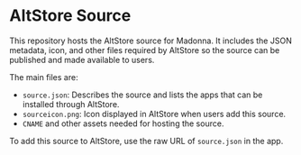 # AltStore Source

This repository hosts the AltStore source for Madonna. It includes the JSON metadata, icon, and other files required by AltStore so the source can be published and made available to users.

The main files are:

- `source.json`: Describes the source and lists the apps that can be installed through AltStore.
- `sourceicon.png`: Icon displayed in AltStore when users add this source.
- `CNAME` and other assets needed for hosting the source.

To add this source to AltStore, use the raw URL of `source.json` in the app.